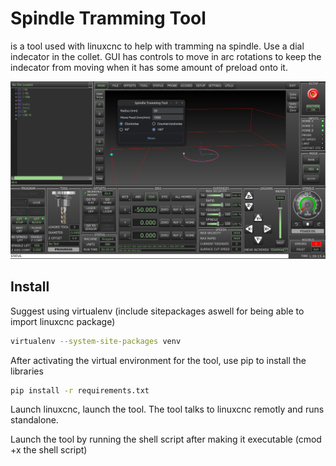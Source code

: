 # Spindle Tramming Tool

is a tool used with linuxcnc to help with tramming na spindle. Use a dial indecator in the collet. GUI has controls to move in arc rotations to keep the indecator from moving when it has some amount of preload onto it. 

![Spindle Tramming Tool GUI](images/spindle_tramming_tool_GUI.png)

## Install

Suggest using virtualenv (include sitepackages aswell for being able to import linuxcnc package)
```bash
virtualenv --system-site-packages venv
```

After activating the virtual environment for the tool, use pip to install the libraries
```bash
pip install -r requirements.txt
```

Launch linuxcnc, launch the tool. The tool talks to linuxcnc remotly and runs standalone.

Launch the tool by running the shell script after making it executable (cmod +x the shell script)
